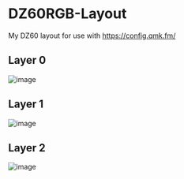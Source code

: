 # DZ60RGB-Layout
My DZ60 layout for use with https://config.qmk.fm/

## Layer 0
![image](https://user-images.githubusercontent.com/15612025/88459612-99d87880-ce8e-11ea-90ea-a2f7ddb0858f.png)
## Layer 1
![image](https://user-images.githubusercontent.com/15612025/88459625-aa88ee80-ce8e-11ea-9867-056a5eabad98.png)
## Layer 2
![image](https://user-images.githubusercontent.com/15612025/88459631-b07ecf80-ce8e-11ea-8fac-c18a757f885a.png)

